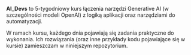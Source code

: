 <b>AI_Devs</b> to 5-tygodniowy kurs łączenia narzędzi Generative AI (w szczególności modeli OpenAI) z logiką aplikacji oraz narzędziami do automatyzacji.

W ramach kursu, każdego dnia pojawiają się zadania praktyczne do wykonania. Ich rozwiązania (oraz inne przykłady kodu pojawiające się w kursie) zamieszczam w niniejszym repozytorium.
